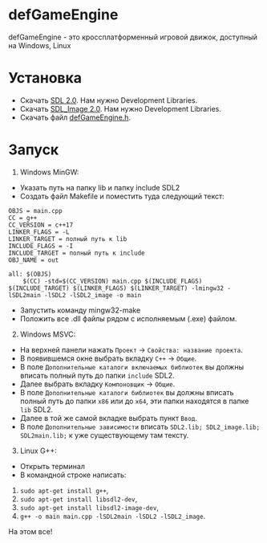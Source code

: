 # defGameEngine
defGameEngine - это кроссплатформенный игровой движок, доступный на Windows, Linux

# Установка

- Скачать [SDL 2.0](https://www.libsdl.org/download-2.0.php). Нам нужно Development Libraries.
- Скачать [SDL_Image 2.0](https://www.libsdl.org/projects/SDL_image/). Нам нужно Development Libraries.
- Скачать файл [defGameEngine.h](https://raw.githubusercontent.com/defini7/defGameEngine/master/defGameEngine.h).

# Запуск

1. Windows MinGW:
- Указать путь на папку lib и папку include SDL2
- Создать файл Makefile и поместить туда следующий текст:
```
OBJS = main.cpp
CC = g++
CC_VERSION = c++17
LINKER_FLAGS = -L
LINKER_TARGET = полный путь к lib
INCLUDE_FLAGS = -I
INCLUDE_TARGET = полный путь к include
OBJ_NAME = out

all: $(OBJS)
	$(CC) -std=$(CC_VERSION) main.cpp $(INCLUDE_FLAGS) $(INCLUDE_TARGET) $(LINKER_FLAGS) $(LINKER_TARGET) -lmingw32 -lSDL2main -lSDL2 -lSDL2_image -o main
```
- Запустить команду mingw32-make
- Положить все .dll файлы рядом с исполняемым (.exe) файлом.

2. Windows MSVC:
- На верхней панели нажать ``Проект`` -> ``Свойства: название проекта``.
- В появившемся окне выбрать вкладку ``C++`` -> ``Общие``.
- В поле ``Дополнительные каталоги включаемых библиотек`` вы должны вписать полный путь до папки ```include``` SDL2.
- Далее выбрать вкладку ``Компоновщик`` -> ``Общие``.
- В поле ``Дополнительные каталоги библиотек`` вы должны вписать полный путь до папки ``x86`` или до ``x64``, эти папки находятся в папке ``lib`` SDL2.
- Далее в той же самой вкладке выбрать пункт ``Ввод``.
- В поле ``Дополнительные зависимости`` вписать ```SDL2.lib; SDL2_image.lib; SDL2main.lib;``` к уже существующему там тексту.

3. Linux G++:
- Открыть терминал
- В командной строке написать: 
1) ```sudo apt-get install g++```,
2) ```sudo apt-get install libsdl2-dev```,
3) ```sudo apt-get install libsdl2-image-dev```,
4) ```g++ -o main main.cpp -lSDL2main -lSDL2 -lSDL2_image```.

На этом все!
